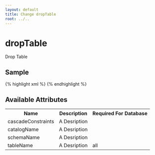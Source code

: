 ```yaml
---
layout: default
title: Change dropTable
root: ../..
---
```


# dropTable #

Drop Table

## Sample ##

{% highlight xml %}
<dropTable cascadeConstraints="true"
        catalogName="A String"
        schemaName="A String"
        tableName="A String"></dropTable>
{% endhighlight %}

## Available Attributes ##

<table>
<tr><th>Name</th><th>Description</th><th>Required For Database</th></tr>
<tr><td>cascadeConstraints</td><td>A Desription</td><td></td></tr>
<tr><td>catalogName</td><td>A Desription</td><td></td></tr>
<tr><td>schemaName</td><td>A Desription</td><td></td></tr>
<tr><td>tableName</td><td>A Desription</td><td>all</td></tr>
</table>
